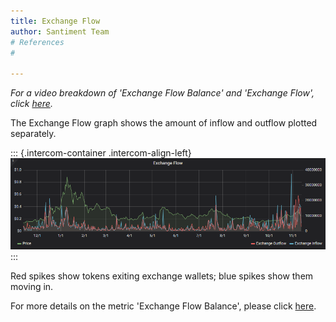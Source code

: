 ```yaml
---
title: Exchange Flow
author: Santiment Team
# References
#

---
```


*For a video breakdown of \'Exchange Flow Balance\' and \'Exchange
Flow\', click*
[*here*](https://drive.google.com/file/d/1g159s6NZ5xgBEPhS8QtrajWRuvKjpmzr/view?usp=sharing)*.*

The Exchange Flow graph shows the amount of inflow and outflow plotted
separately.

::: {.intercom-container .intercom-align-left}
![](7.png)
:::

Red spikes show tokens exiting exchange wallets; blue spikes show them
moving in.

For more details on the metric \'Exchange Flow Balance\', please click
[here](/intercom-articles/metrics-explained/sangraphs/metric-exchange-flow-balance).

